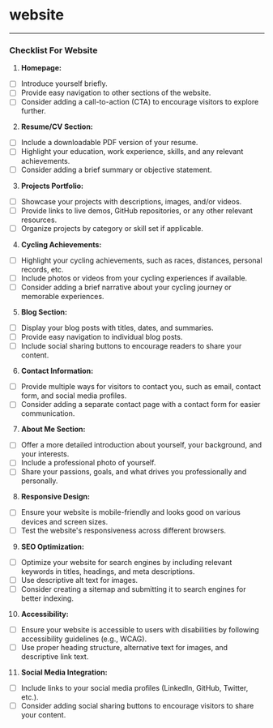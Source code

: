 # website

---

### Checklist For Website

1. **Homepage:**  
  - [ ] Introduce yourself briefly.  
  - [ ] Provide easy navigation to other sections of the website.  
  - [ ] Consider adding a call-to-action (CTA) to encourage visitors to explore further.  

2. **Resume/CV Section:**  
  - [ ] Include a downloadable PDF version of your resume.  
  - [ ] Highlight your education, work experience, skills, and any relevant achievements.  
  - [ ] Consider adding a brief summary or objective statement.  

3. **Projects Portfolio:**  
  - [ ] Showcase your projects with descriptions, images, and/or videos.  
  - [ ] Provide links to live demos, GitHub repositories, or any other relevant resources.  
  - [ ] Organize projects by category or skill set if applicable.  

4. **Cycling Achievements:**  
  - [ ] Highlight your cycling achievements, such as races, distances, personal records, etc.  
  - [ ] Include photos or videos from your cycling experiences if available.  
  - [ ] Consider adding a brief narrative about your cycling journey or memorable experiences.  

5. **Blog Section:**  
  - [ ] Display your blog posts with titles, dates, and summaries.  
  - [ ] Provide easy navigation to individual blog posts.  
  - [ ] Include social sharing buttons to encourage readers to share your content.  

6. **Contact Information:**  
  - [ ] Provide multiple ways for visitors to contact you, such as email, contact form, and social media profiles.  
  - [ ] Consider adding a separate contact page with a contact form for easier communication.  

7. **About Me Section:**  
  - [ ] Offer a more detailed introduction about yourself, your background, and your interests.  
  - [ ] Include a professional photo of yourself.  
  - [ ] Share your passions, goals, and what drives you professionally and personally.  

8. **Responsive Design:**  
  - [ ] Ensure your website is mobile-friendly and looks good on various devices and screen sizes.  
  - [ ] Test the website's responsiveness across different browsers.  

9. **SEO Optimization:**  
  - [ ] Optimize your website for search engines by including relevant keywords in titles, headings, and meta descriptions.  
  - [ ] Use descriptive alt text for images.  
  - [ ] Consider creating a sitemap and submitting it to search engines for better indexing.  

10. **Accessibility:**  
   - [ ] Ensure your website is accessible to users with disabilities by following accessibility guidelines (e.g., WCAG).  
   - [ ] Use proper heading structure, alternative text for images, and descriptive link text.  

11. **Social Media Integration:**  
   - [ ] Include links to your social media profiles (LinkedIn, GitHub, Twitter, etc.).  
   - [ ] Consider adding social sharing buttons to encourage visitors to share your content.  
